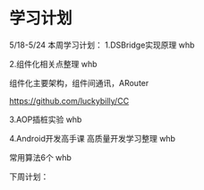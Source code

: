 # 学习计划

5/18-5/24  本周学习计划：
1.DSBridge实现原理  whb

2.组件化相关点整理  whb

   组件化主要架构，组件间通讯，ARouter

  https://github.com/luckybilly/CC

3.AOP插桩实验  whb

4.Android开发高手课   高质量开发学习整理  whb

常用算法6个  whb



下周计划：

